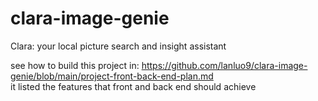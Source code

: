 # clara-image-genie
Clara: your local picture search and insight assistant

see how to build this project in: https://github.com/lanluo9/clara-image-genie/blob/main/project-front-back-end-plan.md  
it listed the features that front and back end should achieve  

